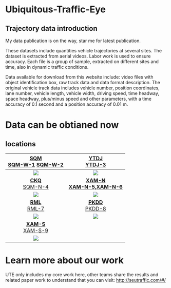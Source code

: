 # Ubiquitous-Traffic-Eye
## Trajectory data introduction
My data publication is on the way, star me for latest publication.

These datasets include quantities vehicle trajectories at several sites. The dataset is extracted from aerial videos. Labor work is used to ensure accuracy.
Each file is a group of sample, extracted on different sites and time, also in dynamic traffic conditions.

Data available for download from this website include: video files with object identification box, raw track data and data format description. The original vehicle track data includes vehicle number, position coordinates, lane number, vehicle length, vehicle width, driving speed, time headway, space headway, plus/minus speed and other parameters, with a time accuracy of 0.1 second and a position accuracy of 0.01 m.

# Data can be obtianed now

## locations

[<b>SQM</b><br />](https://github.com/Ruyi-Feng/Ubiquitous-Traffic-Eye/tree/UTE/datasets/SQM) [SQM-W-1](https://github.com/Ruyi-Feng/Ubiquitous-Traffic-Eye/tree/UTE/datasets/SQM/SQM-W-1)  [SQM-W-2](https://github.com/Ruyi-Feng/Ubiquitous-Traffic-Eye/tree/UTE/datasets/SQM/SQM-W-2)  |  [ <b>YTDJ</b><br />YTDJ-3](https://github.com/Ruyi-Feng/Ubiquitous-Traffic-Eye/tree/UTE/datasets/YTDJ/YTDJ-3)
:-------------------------:|:-------------------------:
![](https://github.com/Ruyi-Feng/Ubiquitous-Traffic-Eye/tree/UTE/datasets/SQM/blurred-map.png) | ![](https://github.com/Ruyi-Feng/Ubiquitous-Traffic-Eye/tree/UTE/datasets/YTDJ/blurred-map.png)
[<b>CKQ</b><br />SQM-N-4](https://github.com/Ruyi-Feng/Ubiquitous-Traffic-Eye/tree/UTE/datasets/CKQ/SQM-N-4) | [<b>XAM-N<br />XAM-N-5,XAM-N-6](https://github.com/Ruyi-Feng/Ubiquitous-Traffic-Eye/tree/UTE/datasets/XAM-N)
![](https://github.com/Ruyi-Feng/Ubiquitous-Traffic-Eye/tree/UTE/datasets/CKQ/blurred-map.png) | ![](https://github.com/Ruyi-Feng/Ubiquitous-Traffic-Eye/tree/UTE/datasets/XAM-N/blurred-map.png)
| [<b>RML</b><br />RML-7](https://github.com/Ruyi-Feng/Ubiquitous-Traffic-Eye/tree/UTE/datasets/RML/RML-7) |  [<b>PKDD</b><br /> PKDD-8](https://github.com/Ruyi-Feng/Ubiquitous-Traffic-Eye/tree/UTE/datasets/PKDD/PKDD-8)
![](https://github.com/Ruyi-Feng/Ubiquitous-Traffic-Eye/tree/UTE/datasets/RML/blurred-map.png) |   ![](https://github.com/Ruyi-Feng/Ubiquitous-Traffic-Eye/tree/UTE/datasets/PKDD/blurred-map.jpg)
| [<b>XAM-S</b><br />XAM-S-9](https://github.com/Ruyi-Feng/Ubiquitous-Traffic-Eye/tree/UTE/datasets/XAM-S/XAM-S-9) | 
![](https://github.com/Ruyi-Feng/Ubiquitous-Traffic-Eye/tree/UTE/datasets/XAM-S/blurred-map.png) |



# Learn more about our work
UTE only includes my core work here, other teams share the results and related paper work to understand that you can visit:
http://seutraffic.com/#/
